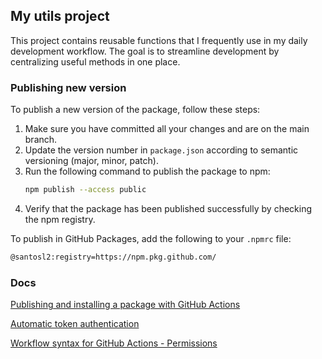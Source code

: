 ## My utils project

This project contains reusable functions that I frequently use in my daily development workflow. The goal is to streamline development by centralizing useful methods in one place.

### Publishing new version
To publish a new version of the package, follow these steps:
1. Make sure you have committed all your changes and are on the main branch.
2. Update the version number in `package.json` according to semantic versioning (major, minor, patch).
3. Run the following command to publish the package to npm:
   ```bash
   npm publish --access public
   ```
4. Verify that the package has been published successfully by checking the npm registry.

To publish in GitHub Packages, add the following to your `.npmrc` file:
```bash
@santosl2:registry=https://npm.pkg.github.com/
```

### Docs

[Publishing and installing a package with GitHub Actions
](https://docs.github.com/en/packages/managing-github-packages-using-github-actions-workflows/publishing-and-installing-a-package-with-github-actions)

[Automatic token authentication
](https://docs.github.com/en/actions/security-for-github-actions/security-guides/automatic-token-authentication#permissions-for-the-github_token)

[Workflow syntax for GitHub Actions - Permissions](https://docs.github.com/en/actions/writing-workflows/workflow-syntax-for-github-actions#permissions)
